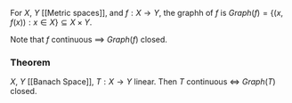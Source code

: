 For $X$, $Y$ [[Metric spaces]], and $f:X\to Y$, the graphh of $f$ is $Graph(f)=\{ (x,f(x)) : x\in X \}\subseteq X\times Y$.

Note that $f$ continuous $\implies$ $Graph(f)$ closed.

### Theorem
$X$, $Y$ [[Banach Space]], $T:X\to Y$ linear.
Then $T$ continuous $\iff$ $Graph(T)$ closed.
